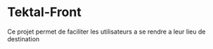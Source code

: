 # Tektal-Front
Ce projet permet de faciliter les utilisateurs a se rendre a leur lieu de destination

